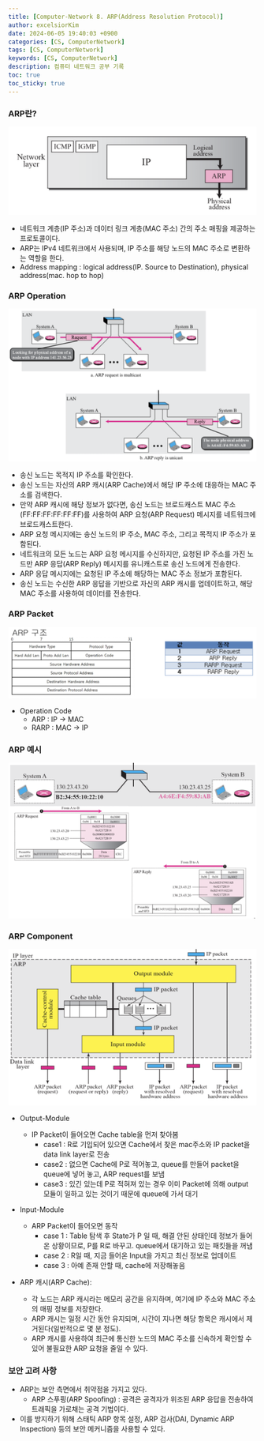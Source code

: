 ```yaml
---
title: [Computer-Network 8. ARP(Address Resolution Protocol)]
author: excelsiorKim
date: 2024-06-05 19:40:03 +0900
categories: [CS, ComputerNetwork]
tags: [CS, ComputerNetwork]
keywords: [CS, ComputerNetwork]
description: 컴퓨터 네트워크 공부 기록
toc: true
toc_sticky: true
---
```


### ARP란?
![ARP](/assets/img/2024-06-06-Network-8/ARP.png)
- 네트워크 계층(IP 주소)과 데이터 링크 계층(MAC 주소) 간의 주소 매핑을 제공하는 프로토콜이다.
- ARP는 IPv4 네트워크에서 사용되며, IP 주소를 해당 노드의 MAC 주소로 변환하는 역할을 한다.
- Address mapping : logical address(IP. Source to Destination), physical address(mac. hop to hop)

### ARP Operation
![ARP-Operation](/assets/img/2024-06-06-Network-8/ARP-Operation.png)
- 송신 노드는 목적지 IP 주소를 확인한다.
- 송신 노드는 자신의 ARP 캐시(ARP Cache)에서 해당 IP 주소에 대응하는 MAC 주소를 검색한다.
- 만약 ARP 캐시에 해당 정보가 없다면, 송신 노드는 브로드캐스트 MAC 주소(FF:FF:FF:FF:FF:FF)를 사용하여 ARP 요청(ARP Request) 메시지를 네트워크에 브로드캐스트한다.
- ARP 요청 메시지에는 송신 노드의 IP 주소, MAC 주소, 그리고 목적지 IP 주소가 포함된다.
- 네트워크의 모든 노드는 ARP 요청 메시지를 수신하지만, 요청된 IP 주소를 가진 노드만 ARP 응답(ARP Reply) 메시지를 유니캐스트로 송신 노드에게 전송한다.
- ARP 응답 메시지에는 요청된 IP 주소에 해당하는 MAC 주소 정보가 포함된다.
- 송신 노드는 수신한 ARP 응답을 기반으로 자신의 ARP 캐시를 업데이트하고, 해당 MAC 주소를 사용하여 데이터를 전송한다.

### ARP Packet
![ARP-Packet](/assets/img/2024-06-06-Network-8/ARP-Packet.png)
- Operation Code
  - ARP : IP -> MAC
  - RARP : MAC -> IP

### ARP 예시
![ARP-Example](/assets/img/2024-06-06-Network-8/ARP-Example.png)


### ARP Component
![ARP-Component](/assets/img/2024-06-06-Network-8/ARP-Component.png)
- Output-Module
  - IP Packet이 들어오면 Cache table을 먼저 찾아봄
    - case1 : R로 기입되어 있으면 Cache에서 찾은 mac주소와 IP packet을 data link layer로 전송
    - case2 : 없으면 Cache에 P로 적어놓고, queue를 만들어 packet을 queue에 넣어 놓고, ARP request를 보냄
    - case3 : 있긴 있는데 P로 적혀져 있는 경우 이미 Packet에 의해 output 모듈이 일하고 있는 것이기 때문에 queue에 가서 대기
- Input-Module
  - ARP Packet이 들어오면 동작
    - case 1 : Table 탐색 후 State가 P 일 때, 해결 안된 상태인데 정보가 들어온 상황이므로, P를 R로 바꾸고. queue에서 대기하고 있는 패킷들을 꺼냄
    - case 2 : R일 때, 지금 들어온 Input을 가지고 최신 정보로 업데이트
    - case 3 : 아예 존재 안할 때, cache에 저장해놓음


- ARP 캐시(ARP Cache):
  - 각 노드는 ARP 캐시라는 메모리 공간을 유지하며, 여기에 IP 주소와 MAC 주소의 매핑 정보를 저장한다.
  - ARP 캐시는 일정 시간 동안 유지되며, 시간이 지나면 해당 항목은 캐시에서 제거된다(일반적으로 몇 분 정도).
  - ARP 캐시를 사용하여 최근에 통신한 노드의 MAC 주소를 신속하게 확인할 수 있어 불필요한 ARP 요청을 줄일 수 있다.

### 보안 고려 사항
- ARP는 보안 측면에서 취약점을 가지고 있다.
  - ARP 스푸핑(ARP Spoofing) : 공격은 공격자가 위조된 ARP 응답을 전송하여 트래픽을 가로채는 공격 기법이다.
- 이를 방지하기 위해 스태틱 ARP 항목 설정, ARP 검사(DAI, Dynamic ARP Inspection) 등의 보안 메커니즘을 사용할 수 있다.